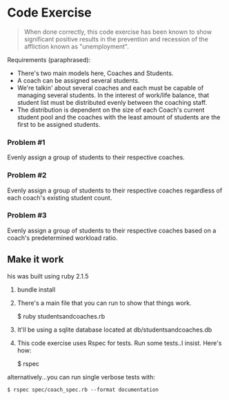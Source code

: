 # Code Exercise
> When done correctly, this code exercise has been known to
> show significant positive results in the prevention and
> recession of the affliction known as "unemployment".

Requirements (paraphrased):
* There's two main models here, Coaches and Students.
* A coach can be assigned several students.
* We're talkin' about several coaches and each must be capable of managing
  several students. In the interest of work/life balance, that student list must
  be distributed evenly between the coaching staff.
* The distribution is dependent on the size of each Coach's current student pool
  and the coaches with the least amount of students are the first to be assigned
  students.

### Problem #1
Evenly assign a group of students to their respective coaches.

### Problem #2
Evenly assign a group of students to their respective coaches regardless of each coach's existing student count.

### Problem #3
Evenly assign a group of students to their respective coaches based on a coach's predetermined workload ratio.


## Make it work
his was built using ruby 2.1.5
1.  bundle install
2.  There's a main file that you can run to show that things work.


      $ ruby studentsandcoaches.rb

3.  It'll be using a sqlite database located at db/studentsandcoaches.db
4.  This code exercise uses Rspec for tests. Run some tests..I insist.  Here's how:


      $ rspec

alternatively...you can run single verbose tests with:

    $ rspec spec/coach_spec.rb --format documentation
